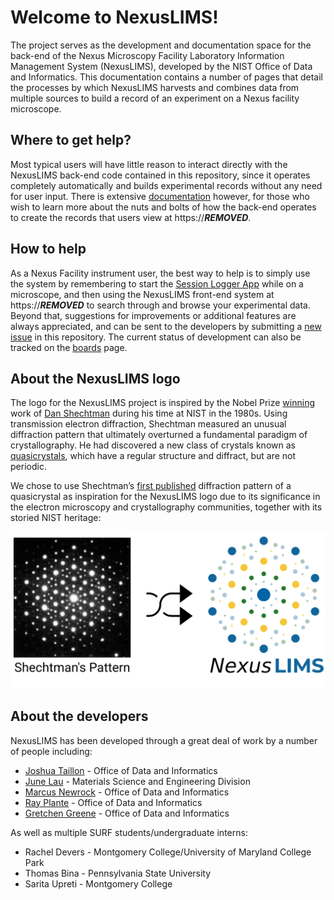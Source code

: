 # Welcome to NexusLIMS!

The project serves as the development and documentation space for the back-end
of the Nexus Microscopy Facility Laboratory Information Management System
(NexusLIMS), developed by the NIST Office of Data and Informatics.
This documentation contains a number of pages that detail the processes by
which NexusLIMS harvests and combines data from multiple sources to build
a record of an experiment on a Nexus facility microscope.

## Where to get help?

Most typical users will have little reason to interact directly with the
NexusLIMS back-end code contained in this repository, since it operates
completely automatically and builds experimental records without any need for 
user input. There is extensive 
[documentation](http://nexuslims.ipages.nist.gov/NexusMicroscopyLIMS/doc/index.html)
however, for those who wish to learn more about the nuts and bolts of how the
back-end operates to create the records that users view at
https://***REMOVED***.

## How to help

As a Nexus Facility instrument user, the best way to help is to simply use the
system by remembering to start the 
[Session Logger App](http://nexuslims.ipages.nist.gov/NexusMicroscopyLIMS/doc/session_logger_app.html)
while on a microscope, and then using the NexusLIMS front-end system at
https://***REMOVED*** to search through and browse your experimental data.
Beyond that, suggestions for improvements or additional features are always
appreciated, and can be sent to the developers by submitting a
[new issue](https://gitlab.nist.gov/gitlab/nexuslims/NexusMicroscopyLIMS/issues/new)
in this repository. The current status of development can also be tracked on
the [boards](https://gitlab.nist.gov/gitlab/nexuslims/NexusMicroscopyLIMS/-/boards)
page.

## About the NexusLIMS logo

The logo for the NexusLIMS project is inspired by the Nobel Prize
[winning](https://www.nobelprize.org/prizes/chemistry/2011/shechtman/facts/)
work of 
[Dan Shechtman](https://www.nist.gov/content/nist-and-nobel/nobel-moment-dan-shechtman)
during his time at NIST in the 1980s. Using transmission electron
diffraction, Shechtman measured an unusual diffraction pattern that
ultimately overturned a fundamental paradigm of crystallography. He had
discovered a new class of crystals known as
[quasicrystals](https://en.wikipedia.org/wiki/Quasicrystal), which
have a regular structure and diffract, but are not periodic.

We chose to use Shechtman’s 
[first published](https://journals.aps.org/prl/pdf/10.1103/PhysRevLett.53.1951)
diffraction pattern of a quasicrystal as inspiration for the NexusLIMS
logo due to its significance in the electron microscopy and
crystallography communities, together with its storied NIST heritage:

![NexusLIMS Logo Inspiration](mdcs/nexusLIMS/doc/source/_static/logo_inspiration.png)

## About the developers

NexusLIMS has been developed through a great deal of work by a number of people
including: 

- [Joshua Taillon](https://www.nist.gov/people/joshua-taillon) - Office of Data and Informatics
- [June Lau](https://www.nist.gov/people/june-w-lau) - Materials Science and Engineering Division
- [Marcus Newrock](https://www.nist.gov/people/marcus-william-newrock) - Office of Data and Informatics
- [Ray Plante](https://www.nist.gov/people/raymond-plante) - Office of Data and Informatics
- [Gretchen Greene](https://www.nist.gov/people/gretchen-greene) - Office of Data and Informatics

As well as multiple SURF students/undergraduate interns:

- Rachel Devers - Montgomery College/University of Maryland College Park
- Thomas Bina - Pennsylvania State University
- Sarita Upreti - Montgomery College